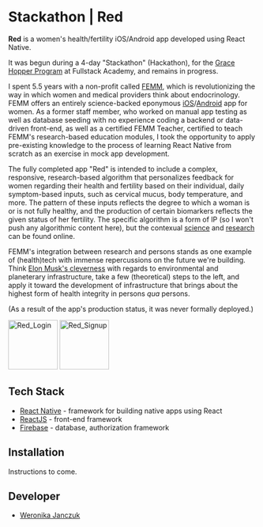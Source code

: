 # Stackathon | Red

**Red** is a women's health/fertility iOS/Android app developed using React Native. 

It was begun during a 4-day "Stackathon" (Hackathon), for the [Grace Hopper Program](https://www.gracehopper.com/) at Fullstack Academy, and remains in progress. 

I spent 5.5 years with a non-profit called [FEMM](https://www.femmhealth.org), which is revolutionizing the way in which women and medical providers think about endocrinology. FEMM offers an entirely science-backed eponymous [iOS](https://apps.apple.com/us/app/femm-period-ovulation-tracker/id944880989)/[Android](https://play.google.com/store/apps/details?id=org.femmhealth.femm&hl=en_US&gl=US) app for women. As a former staff member, who worked on manual app testing as well as database seeding with no experience coding a backend or data-driven front-end, as well as a certified FEMM Teacher, certified to teach FEMM's research-based education modules, I took the opportunity to apply pre-existing knowledge to the process of learning React Native from scratch as an exercise in mock app development.

The fully completed app "Red" is intended to include a complex, responsive, research-based algorithm that personalizes feedback for women regarding their health and fertility based on their individual, daily symptom-based inputs, such as cervical mucus, body temperature, and more. The pattern of these inputs reflects the degree to which a woman is or is not fully healthy, and the production of certain biomarkers reflects the given status of her fertility. The specific algorithm is a form of IP (so I won't push any algorithmic content here), but the contexual [science](https://femmhealth.org/the-science/) and [research](https://femmhealth.org/professional-education/research/) can be found online.

FEMM's integration between research and persons stands as one example of (health)tech with immense repercussions on the future we're building. Think [Elon Musk's cleverness](https://www.youtube.com/watch?v=zIwLWfaAg-8&ab_channel=TED) with regards to environmental and planeterary infrastructure, take a few (theoretical) steps to the left, and apply it toward the development of infrastructure that brings about the highest form of health integrity in persons *qua* persons.

(As a result of the app's production status, it was never formally deployed.)

<img src="https://i.ibb.co/z7qnD9j/Red-Login.png" width="100" title="Red_Login"> <img src="https://i.ibb.co/72xzsz8/Red-Signup.png" width="100" title="Red_Signup">

## Tech Stack

* [React Native](https://reactnative.dev/) - framework for building native apps using React
* [ReactJS](https://reactjs.org/) - front-end framework
* [Firebase](firebase.google.com) - database, authorization framework

## Installation

Instructions to come.

## Developer

* [Weronika Janczuk](https://github.com/wjanczuk)